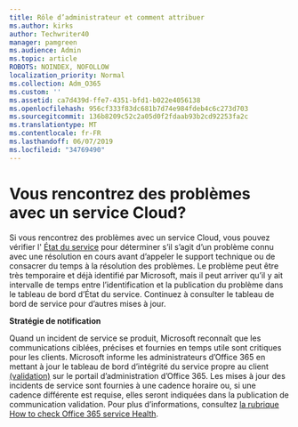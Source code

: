```yaml
---
title: Rôle d’administrateur et comment attribuer
ms.author: kirks
author: Techwriter40
manager: pamgreen
ms.audience: Admin
ms.topic: article
ROBOTS: NOINDEX, NOFOLLOW
localization_priority: Normal
ms.collection: Adm_O365
ms.custom: ''
ms.assetid: ca7d439d-ffe7-4351-bfd1-b022e4056138
ms.openlocfilehash: 956cf333f83dc681b7d74e984fdeb4c6c273d703
ms.sourcegitcommit: 136b8209c52c2a05d0f2fdaab93b2cd92253fa2c
ms.translationtype: MT
ms.contentlocale: fr-FR
ms.lasthandoff: 06/07/2019
ms.locfileid: "34769490"
---
```

# <a name="experiencing-problems-with-a-cloud-service"></a>Vous rencontrez des problèmes avec un service Cloud?

Si vous rencontrez des problèmes avec un service Cloud, vous pouvez vérifier l' [État du service](https://admin.microsoft.com/AdminPortal/Home#/servicehealth) pour déterminer s’il s’agit d’un problème connu avec une résolution en cours avant d’appeler le support technique ou de consacrer du temps à la résolution des problèmes. Le problème peut être très temporaire et déjà identifié par Microsoft, mais il peut arriver qu’il y ait intervalle de temps entre l’identification et la publication du problème dans le tableau de bord d’État du service. Continuez à consulter le tableau de bord de service pour d’autres mises à jour.

**Stratégie de notification**

Quand un incident de service se produit, Microsoft reconnaît que les communications ciblées, précises et fournies en temps utile sont critiques pour les clients. Microsoft informe les administrateurs d’Office 365 en mettant à jour le tableau de bord d’intégrité du service propre au client [(validation)](https://admin.microsoft.com/AdminPortal/Home#/servicehealth) sur le portail d’administration d’Office 365. Les mises à jour des incidents de service sont fournies à une cadence horaire ou, si une cadence différente est requise, elles seront indiquées dans la publication de communication validation. Pour plus d’informations, consultez [la rubrique How to check Office 365 service Health](https://docs.microsoft.com/office365/enterprise/view-service-health).

